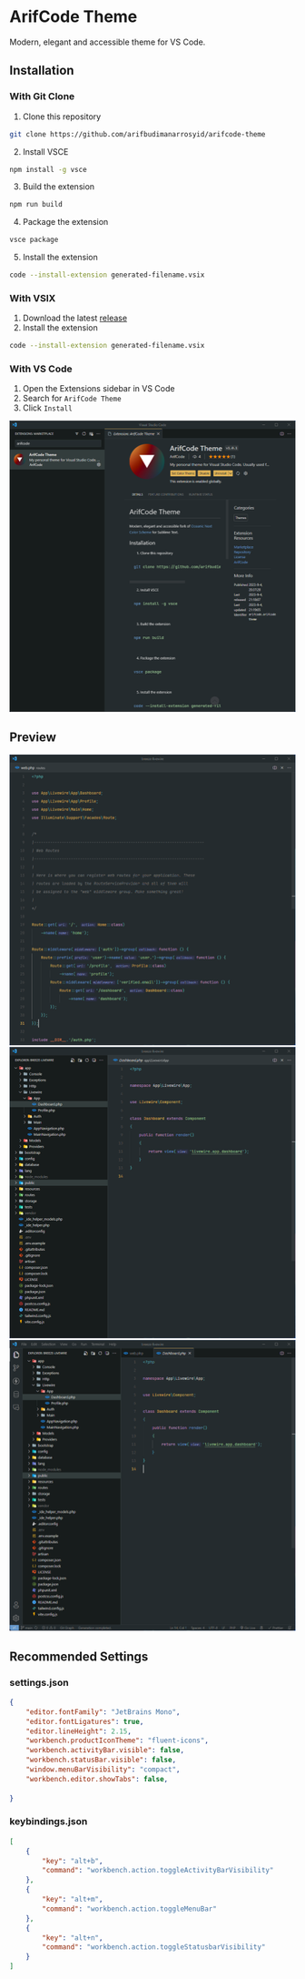 # ArifCode Theme

Modern, elegant and accessible theme for VS Code.

## Installation
### With Git Clone
1. Clone this repository
```bash
git clone https://github.com/arifbudimanarrosyid/arifcode-theme
```

2. Install VSCE
```bash
npm install -g vsce
```

3. Build the extension
```bash
npm run build
```

4. Package the extension
```bash
vsce package
```

5. Install the extension

```bash
code --install-extension generated-filename.vsix
```
### With VSIX
1. Download the latest [release](https://github.com/arifbudimanarrosyid/arifcode-theme/releases)
2. Install the extension
```bash
code --install-extension generated-filename.vsix
```
### With VS Code
1. Open the Extensions sidebar in VS Code
2. Search for `ArifCode Theme`
3. Click `Install`

![Image 4](images/image4.png)

## Preview

![Image 1](images/image1.png)
![Image 2](images/image2.png)
![Image 3](images/image3.png)

## Recommended Settings
### settings.json
```json
{
    "editor.fontFamily": "JetBrains Mono",
    "editor.fontLigatures": true,
    "editor.lineHeight": 2.15,
    "workbench.productIconTheme": "fluent-icons",
    "workbench.activityBar.visible": false,
    "workbench.statusBar.visible": false,
    "window.menuBarVisibility": "compact",
    "workbench.editor.showTabs": false,

}
```

### keybindings.json
```json
[
    {
        "key": "alt+b",
        "command": "workbench.action.toggleActivityBarVisibility"
    },
    {
        "key": "alt+m",
        "command": "workbench.action.toggleMenuBar"
    },
    {
        "key": "alt+n",
        "command": "workbench.action.toggleStatusbarVisibility"
    }
]

```